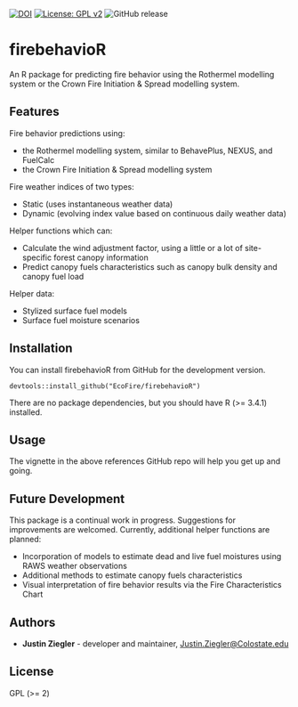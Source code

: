 [![DOI](https://zenodo.org/badge/DOI/10.5281/zenodo.1412014.svg)](https://doi.org/10.5281/zenodo.1412014) [![License: GPL v2](https://img.shields.io/badge/License-GPL%20v2-blue.svg)](https://www.gnu.org/licenses/old-licenses/gpl-2.0.en.html) 
![GitHub release](https://img.shields.io/badge/devel%20version-v0.9.0-blue.svg)

firebehavioR
================

An R package for predicting fire behavior using the Rothermel modelling system or the Crown Fire Initiation & Spread modelling system.

Features
--------

Fire behavior predictions using:
* the Rothermel modelling system, similar to BehavePlus, NEXUS, and FuelCalc
* the Crown Fire Initiation & Spread modelling system

Fire weather indices of two types:
* Static (uses instantaneous weather data)
* Dynamic (evolving index value based on continuous daily weather data)

Helper functions which can:
* Calculate the wind adjustment factor, using a little or a lot of site-specific forest canopy information
* Predict canopy fuels characteristics such as canopy bulk density and canopy fuel load

Helper data:
* Stylized surface fuel models
* Surface fuel moisture scenarios

Installation
------------

You can install firebehavioR from GitHub for the development version.

    devtools::install_github("EcoFire/firebehavioR")

There are no package dependencies, but you should have R (&gt;= 3.4.1) installed.

Usage
-----

The vignette in the above references GitHub repo will help you get up and going.

Future Development
-----

This package is a continual work in progress. Suggestions for improvements are welcomed. Currently, additional helper functions are planned: 
* Incorporation of models to estimate dead and live fuel moistures using RAWS weather observations 
* Additional methods to estimate canopy fuels characteristics
* Visual interpretation of fire behavior results via the Fire Characteristics Chart

Authors
-------

-   **Justin Ziegler** - developer and maintainer, <Justin.Ziegler@Colostate.edu>

License
-------

GPL (&gt;= 2)
